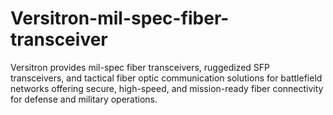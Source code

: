 # Versitron-mil-spec-fiber-transceiver
Versitron provides mil-spec fiber transceivers, ruggedized SFP transceivers, and tactical fiber optic communication solutions for battlefield networks offering secure, high-speed, and mission-ready fiber connectivity for defense and military operations.
